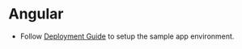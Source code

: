 # Angular
* Follow [Deployment Guide](https://identity-developer.cyberark.com/docs/angular-nodejs-sample-app#angular-node-sample-app-deployment-guide) to setup the sample app environment.